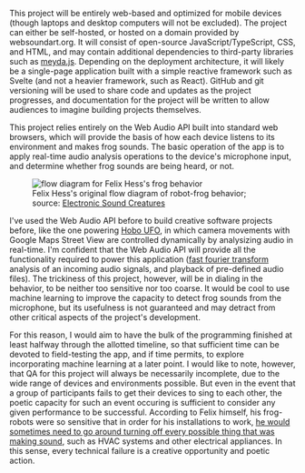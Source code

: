 This project will be entirely web-based and optimized for mobile devices (though laptops and desktop computers will not be excluded). The project can either be self-hosted, or hosted on a domain provided by websoundart.org. It will consist of open-source JavaScript/TypeScript, CSS, and HTML, and may contain additional dependencies to third-party libraries such as [meyda.js](https://meyda.js.org/). Depending on the deployment architecture, it will likely be a single-page application built with a simple reactive framework such as Svelte (and not a heavier framework, such as React). GitHub and git versioning will be used to share code and updates as the project progresses, and documentation for the project will be written to allow audiences to imagine building projects themselves.

This project relies entirely on the Web Audio API built into standard web browsers, which will provide the basis of how each device listens to its environment and makes frog sounds. The basic operation of the app is to apply real-time audio analysis operations to the device's microphone input, and determine whether frog sounds are being heard, or not.

<figure>
  <img src="https://reubenson-portfolio.s3.us-east-1.amazonaws.com/assets/hess_diagram.jpeg" alt="flow diagram for Felix Hess's frog behavior">
  <figcaption>Felix Hess's original flow diagram of robot-frog behavior; source: <a href="https://isea-archives.siggraph.org/art-events/electronic-sound-creatures-by-felix-hess/" target="_blank">Electronic Sound Creatures</a></figcaption>
</figure>

I've used the Web Audio API before to build creative software projects before, like the one powering [Hobo UFO](https://p-a-n.org/release/james-hoff-hobo-ufo-v-chernobyl/), in which camera movements with Google Maps Street View are controlled dynamically by analysizing audio in real-time. I'm confident that the Web Audio API will provide all the functionality required to power this application ([fast fourier transform](https://en.wikipedia.org/wiki/Fast_Fourier_transform#:~:text=A%20fast%20Fourier%20transform%20(FFT,frequency%20domain%20and%20vice%20versa.)) analysis of an incoming audio signals, and playback of pre-defined audio files). The trickiness of this project, however, will be in dialing in the behavior, to be neither too sensitive nor too coarse. It would be cool to use machine learning to improve the capacity to detect frog sounds from the microphone, but its usefulness is not guaranteed and may detract from other critical aspects of the project's development. 

For this reason, I would aim to have the bulk of the programming finished at least halfway through the allotted timeline, so that sufficient time can be devoted to field-testing the app, and if time permits, to explore incorporating machine learning at a later point. I would like to note, however, that QA for this project will always be necessarily incomplete, due to the wide range of devices and environments possible. But even in the event that a group of participants fails to get their devices to sing to each other, the poetic capacity for such an event occuring is sufficient to consider any given performance to be successful. According to Felix himself, his frog-robots were so sensitive that in order for his installations to work, [he would sometimes need to go around turning off every possible thing that was making sound](https://bldgblog.com/2008/04/space-as-a-symphony-of-turning-off-sounds/), such as HVAC systems and other electrical appliances. In this sense, every technical failure is a creative opportunity and poetic action.